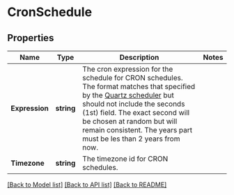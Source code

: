 # CronSchedule

## Properties

Name | Type | Description | Notes
------------ | ------------- | ------------- | -------------
**Expression** | **string** | The cron expression for the schedule for CRON schedules. The format matches that specified by the [Quartz scheduler](http://www.quartz-scheduler.org/documentation/quartz-2.x/tutorials/crontrigger.html) but should not include the seconds (1st) field. The exact second will be chosen at random but will remain consistent. The years part must be les than 2 years from now.  | 
**Timezone** | **string** | The timezone id for CRON schedules. | 

[[Back to Model list]](../README.md#documentation-for-models) [[Back to API list]](../README.md#documentation-for-api-endpoints) [[Back to README]](../README.md)


